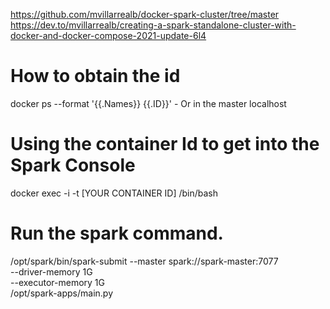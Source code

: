 https://github.com/mvillarrealb/docker-spark-cluster/tree/master
https://dev.to/mvillarrealb/creating-a-spark-standalone-cluster-with-docker-and-docker-compose-2021-update-6l4

# How to obtain the id

docker ps --format '{{.Names}} {{.ID}}' - Or in the master localhost

# Using the container Id to get into the Spark Console

docker exec -i -t [YOUR CONTAINER ID] /bin/bash

# Run the spark command.

/opt/spark/bin/spark-submit --master spark://spark-master:7077 \
--driver-memory 1G \
--executor-memory 1G \
/opt/spark-apps/main.py
